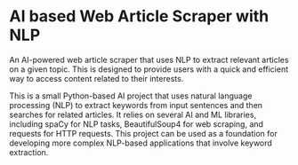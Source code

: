 # AI based Web Article Scraper with NLP
 An AI-powered web article scraper that uses NLP to extract relevant articles on a given topic. This is designed to provide users with a quick and efficient way to access content related to their interests.
 
This is a small Python-based AI project that uses natural language processing (NLP) to extract keywords from input sentences and then searches for related articles. It relies on several AI and ML libraries, including spaCy for NLP tasks, BeautifulSoup4 for web scraping, and requests for HTTP requests. This project can be used as a foundation for developing more complex NLP-based applications that involve keyword extraction.
